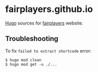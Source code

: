 # fairplayers.github.io

[Hugo](https://gohugo.io) sources for [fairplayers](htt://fairplayers.fr) website.

## Troubleshooting

To fix `failed to extract shortcode` error:

```
$ hugo mod clean
$ hugo mod get -u ./...
```